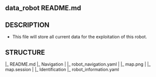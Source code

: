 ## data_robot README.md

## DESCRIPTION
* This file will store all current data for the exploitation of this robot.

## STRUCTURE
|_ README.md
|_ Navigation
|   |_ robot_navigation.yaml
|   |_ map.png
|   |_ map.session
|
|_ Identification
    |_ robot_information.yaml
